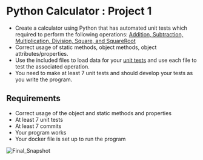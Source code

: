 # Python Calculator : Project 1

- Create a calculator using Python that has automated unit tests which required to perform the following operations: [Addition, Subtraction, Multiplication, Division, Square, and SquareRoot](./src/calc.py)  
- Correct usage of static methods, object methods, object attributes/properties.   
- Use the included files to load data for your [unit tests](./src/calctests.py) and use each file to test the associated operation.   
- You need to make at least 7 unit tests and should develop your tests as you write the program. 

## Requirements

- Correct usage of the object and static methods and properties
- At least 7 unit tests
- At least 7 commits
- Your program works
- Your docker file is set up to run the program

![Final_Snapshot](https://user-images.githubusercontent.com/45910402/124525470-6952cb80-ddcd-11eb-8431-949ad776079f.JPG)

